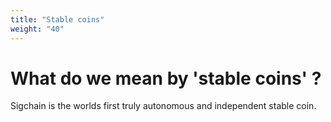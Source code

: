 ```yaml
---
title: "Stable coins"
weight: "40"
---
```


# What do we mean by 'stable coins' ?

Sigchain is the worlds first truly autonomous and independent stable coin.
